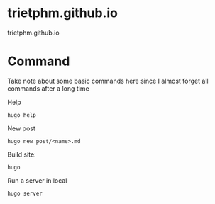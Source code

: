 # trietphm.github.io
trietphm.github.io

# Command
Take note about some basic commands here since I almost forget all commands after a long time

Help

```
hugo help
```

New post

```
hugo new post/<name>.md
```

Build site:

```
hugo
```

Run a server in local

```
hugo server
```
